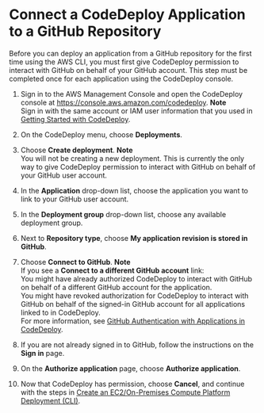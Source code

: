 # Connect a CodeDeploy Application to a GitHub Repository<a name="deployments-create-cli-github"></a>

Before you can deploy an application from a GitHub repository for the first time using the AWS CLI, you must first give CodeDeploy permission to interact with GitHub on behalf of your GitHub account\. This step must be completed once for each application using the CodeDeploy console\.

1. Sign in to the AWS Management Console and open the CodeDeploy console at [https://console\.aws\.amazon\.com/codedeploy](https://console.aws.amazon.com/codedeploy)\.
**Note**  
Sign in with the same account or IAM user information that you used in [Getting Started with CodeDeploy](getting-started-codedeploy.md)\.

1. On the CodeDeploy menu, choose **Deployments**\.

1. Choose **Create deployment**\.
**Note**  
You will not be creating a new deployment\. This is currently the only way to give CodeDeploy permission to interact with GitHub on behalf of your GitHub user account\.

1. In the **Application** drop\-down list, choose the application you want to link to your GitHub user account\.

1. In the **Deployment group** drop\-down list, choose any available deployment group\.

1. Next to **Repository type**, choose **My application revision is stored in GitHub**\.

1. Choose **Connect to GitHub**\.
**Note**  
If you see a **Connect to a different GitHub account** link:  
You might have already authorized CodeDeploy to interact with GitHub on behalf of a different GitHub account for the application\.  
You might have revoked authorization for CodeDeploy to interact with GitHub on behalf of the signed\-in GitHub account for all applications linked to in CodeDeploy\.  
For more information, see [GitHub Authentication with Applications in CodeDeploy](integrations-partners-github.md#behaviors-authentication)\.

1. If you are not already signed in to GitHub, follow the instructions on the **Sign in** page\.

1. On the **Authorize application** page, choose **Authorize application**\. 

1. Now that CodeDeploy has permission, choose **Cancel**, and continue with the steps in [Create an EC2/On\-Premises Compute Platform Deployment \(CLI\)](deployments-create-cli.md)\.
